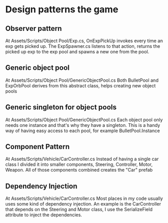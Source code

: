 # Design patterns the game
## Observer pattern
At Assets/Scripts/Object Pool/Exp.cs, OnExpPickUp invokes every time an exp gets picked up. The ExpSpawner.cs listens to that action, returns the picked up exp to the exp pool and spawns a new one from the pool.

## Generic object pool
At Assets/Scripts/Object Pool/GenericObjectPool.cs 
Both BulletPool and ExpOrbPool derives from this abstract class, helps creating new object pools

## Generic singleton for object pools
At Assets/Scripts/Object Pool/GenericObjectPool.cs 
Each object pool only needs one instance and that's why they have a singleton. This is a handy way of having easy access to each pool, for example BulletPool.Instance

## Component Pattern
At Assets/Scripts/Vehicle/CarController.cs
Instead of having a single car class I divided it into smaller components, Steering, Controller, Motor, Weapon. All of those components combined creates the "Car" prefab

## Dependency Injection
At Assets/Scripts/Vehicle/CarController.cs
Most places in my code usually uses some kind of dependency injection. An example is the CarController that depends on the Steering and Motor class, I use the SerializeField attribute to inject the dependencies. 


